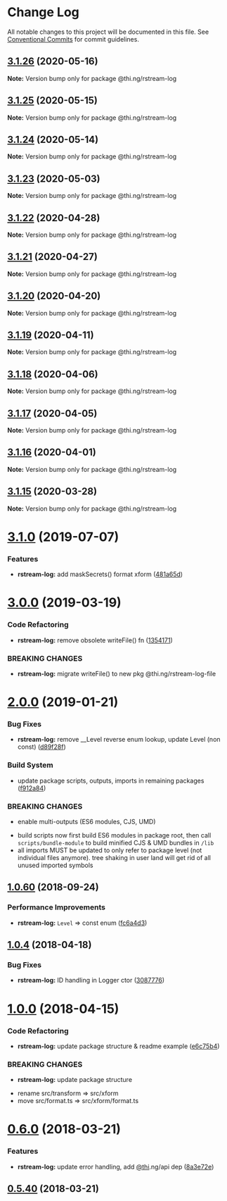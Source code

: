 # Change Log

All notable changes to this project will be documented in this file.
See [Conventional Commits](https://conventionalcommits.org) for commit guidelines.

## [3.1.26](https://github.com/thi-ng/umbrella/compare/@thi.ng/rstream-log@3.1.25...@thi.ng/rstream-log@3.1.26) (2020-05-16)

**Note:** Version bump only for package @thi.ng/rstream-log





## [3.1.25](https://github.com/thi-ng/umbrella/compare/@thi.ng/rstream-log@3.1.24...@thi.ng/rstream-log@3.1.25) (2020-05-15)

**Note:** Version bump only for package @thi.ng/rstream-log





## [3.1.24](https://github.com/thi-ng/umbrella/compare/@thi.ng/rstream-log@3.1.23...@thi.ng/rstream-log@3.1.24) (2020-05-14)

**Note:** Version bump only for package @thi.ng/rstream-log





## [3.1.23](https://github.com/thi-ng/umbrella/compare/@thi.ng/rstream-log@3.1.22...@thi.ng/rstream-log@3.1.23) (2020-05-03)

**Note:** Version bump only for package @thi.ng/rstream-log





## [3.1.22](https://github.com/thi-ng/umbrella/compare/@thi.ng/rstream-log@3.1.21...@thi.ng/rstream-log@3.1.22) (2020-04-28)

**Note:** Version bump only for package @thi.ng/rstream-log





## [3.1.21](https://github.com/thi-ng/umbrella/compare/@thi.ng/rstream-log@3.1.20...@thi.ng/rstream-log@3.1.21) (2020-04-27)

**Note:** Version bump only for package @thi.ng/rstream-log





## [3.1.20](https://github.com/thi-ng/umbrella/compare/@thi.ng/rstream-log@3.1.19...@thi.ng/rstream-log@3.1.20) (2020-04-20)

**Note:** Version bump only for package @thi.ng/rstream-log





## [3.1.19](https://github.com/thi-ng/umbrella/compare/@thi.ng/rstream-log@3.1.18...@thi.ng/rstream-log@3.1.19) (2020-04-11)

**Note:** Version bump only for package @thi.ng/rstream-log





## [3.1.18](https://github.com/thi-ng/umbrella/compare/@thi.ng/rstream-log@3.1.17...@thi.ng/rstream-log@3.1.18) (2020-04-06)

**Note:** Version bump only for package @thi.ng/rstream-log





## [3.1.17](https://github.com/thi-ng/umbrella/compare/@thi.ng/rstream-log@3.1.16...@thi.ng/rstream-log@3.1.17) (2020-04-05)

**Note:** Version bump only for package @thi.ng/rstream-log





## [3.1.16](https://github.com/thi-ng/umbrella/compare/@thi.ng/rstream-log@3.1.15...@thi.ng/rstream-log@3.1.16) (2020-04-01)

**Note:** Version bump only for package @thi.ng/rstream-log





## [3.1.15](https://github.com/thi-ng/umbrella/compare/@thi.ng/rstream-log@3.1.14...@thi.ng/rstream-log@3.1.15) (2020-03-28)

**Note:** Version bump only for package @thi.ng/rstream-log





# [3.1.0](https://github.com/thi-ng/umbrella/compare/@thi.ng/rstream-log@3.0.14...@thi.ng/rstream-log@3.1.0) (2019-07-07)

### Features

* **rstream-log:** add maskSecrets() format xform ([481a65d](https://github.com/thi-ng/umbrella/commit/481a65d))

# [3.0.0](https://github.com/thi-ng/umbrella/compare/@thi.ng/rstream-log@2.0.12...@thi.ng/rstream-log@3.0.0) (2019-03-19)

### Code Refactoring

* **rstream-log:** remove obsolete writeFile() fn ([1354171](https://github.com/thi-ng/umbrella/commit/1354171))

### BREAKING CHANGES

* **rstream-log:** migrate writeFile() to new pkg @thi.ng/rstream-log-file

# [2.0.0](https://github.com/thi-ng/umbrella/compare/@thi.ng/rstream-log@1.0.76...@thi.ng/rstream-log@2.0.0) (2019-01-21)

### Bug Fixes

* **rstream-log:** remove __Level reverse enum lookup, update Level (non const) ([d89f28f](https://github.com/thi-ng/umbrella/commit/d89f28f))

### Build System

* update package scripts, outputs, imports in remaining packages ([f912a84](https://github.com/thi-ng/umbrella/commit/f912a84))

### BREAKING CHANGES

* enable multi-outputs (ES6 modules, CJS, UMD)

- build scripts now first build ES6 modules in package root, then call
  `scripts/bundle-module` to build minified CJS & UMD bundles in `/lib`
- all imports MUST be updated to only refer to package level
  (not individual files anymore). tree shaking in user land will get rid of
  all unused imported symbols

<a name="1.0.60"></a>
## [1.0.60](https://github.com/thi-ng/umbrella/compare/@thi.ng/rstream-log@1.0.59...@thi.ng/rstream-log@1.0.60) (2018-09-24)

### Performance Improvements

* **rstream-log:** `Level` => const enum ([fc6a4d3](https://github.com/thi-ng/umbrella/commit/fc6a4d3))

<a name="1.0.4"></a>
## [1.0.4](https://github.com/thi-ng/umbrella/compare/@thi.ng/rstream-log@1.0.3...@thi.ng/rstream-log@1.0.4) (2018-04-18)

### Bug Fixes

* **rstream-log:** ID handling in Logger ctor ([3087776](https://github.com/thi-ng/umbrella/commit/3087776))

<a name="1.0.0"></a>
# [1.0.0](https://github.com/thi-ng/umbrella/compare/@thi.ng/rstream-log@0.6.9...@thi.ng/rstream-log@1.0.0) (2018-04-15)

### Code Refactoring

* **rstream-log:** update package structure & readme example ([e6c75b4](https://github.com/thi-ng/umbrella/commit/e6c75b4))

### BREAKING CHANGES

* **rstream-log:** update package structure

- rename src/transform => src/xform
- move src/format.ts => src/xform/format.ts

<a name="0.6.0"></a>
# [0.6.0](https://github.com/thi-ng/umbrella/compare/@thi.ng/rstream-log@0.5.40...@thi.ng/rstream-log@0.6.0) (2018-03-21)

### Features

* **rstream-log:** update error handling, add [@thi](https://github.com/thi).ng/api dep ([8a3e72e](https://github.com/thi-ng/umbrella/commit/8a3e72e))

<a name="0.5.40"></a>
## [0.5.40](https://github.com/thi-ng/umbrella/compare/@thi.ng/rstream-log@0.5.39...@thi.ng/rstream-log@0.5.40) (2018-03-21)
